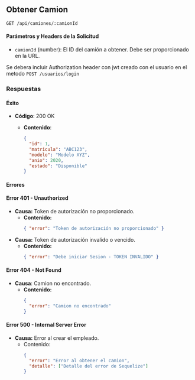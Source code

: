 ## Obtener Camion

```http
GET /api/camiones/:camionId
```

#### Parámetros y Headers de la Solicitud

- `camionId` (number): El ID del camión a obtener. Debe ser proporcionado en la URL.

Se debera incluir Authorization header con jwt creado con el usuario en el metodo `POST /usuarios/login`

### Respuestas

#### Éxito

- **Código**: 200 OK

  - **Contenido**:

    ```json
    {
      "id": 1,
      "matricula": "ABC123",
      "modelo": "Modelo XYZ",
      "anio": 2020,
      "estado": "Disponible"
    }
    ```

#### Errores

#### Error 401 - Unauthorized

- **Causa:** Token de autorización no proporcionado.
  - **Contenido:**
    ```json
    { "error": "Token de autorización no proporcionado" }
    ```
- **Causa:** Token de autorización invalido o vencido.
  - **Contenido:**
    ```json
    { "error": "Debe iniciar Sesion - TOKEN INVALIDO" }
    ```

#### Error 404 - Not Found

- **Causa**: Camion no encontrado.
  - **Contenido:**
    ```json
    {
      "error": "Camion no encontrado"
    }
    ```

#### Error 500 - Internal Server Error

- **Causa:** Error al crear el empleado.
  - Contenido:
    ```json
    {
      "error": "Error al obtener el camion",
      "detalle": ["Detalle del error de Sequelize"]
    }
    ```
